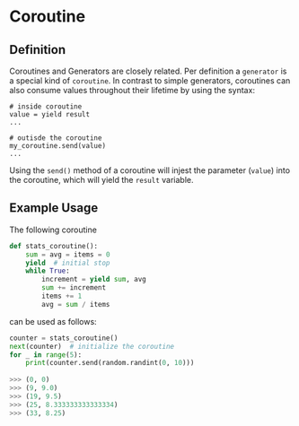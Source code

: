 # Coroutine
## Definition
Coroutines and Generators are closely related. Per definition a `generator` is a special kind of `coroutine`.
In contrast to simple generators, coroutines can also consume values throughout their lifetime by using the syntax:

```python3
# inside coroutine
value = yield result
...

# outisde the coroutine
my_coroutine.send(value)
...
```

Using the `send()` method of a coroutine will injest the parameter (`value`) into the coroutine, which will yield the `result` 
variable.

## Example Usage
The following coroutine

```python
def stats_coroutine():
    sum = avg = items = 0
    yield  # initial stop
    while True:
        increment = yield sum, avg
        sum += increment
        items += 1
        avg = sum / items
```

can be used as follows:

```python
counter = stats_coroutine()
next(counter)  # initialize the coroutine
for _ in range(5):
    print(counter.send(random.randint(0, 10)))
    
>>> (0, 0)
>>> (9, 9.0)
>>> (19, 9.5)
>>> (25, 8.333333333333334)
>>> (33, 8.25)
```
